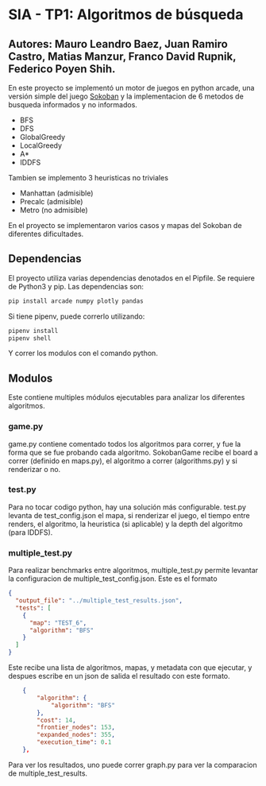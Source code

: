 # SIA - TP1: Algoritmos de búsqueda

Autores: Mauro Leandro Baez, Juan Ramiro Castro, Matias Manzur, Franco David Rupnik, Federico Poyen Shih.
---

En este proyecto se implementó un motor de juegos en python arcade, una versión simple del juego [Sokoban](https://en.wikipedia.org/wiki/Sokoban) y la implementacion de 6 metodos de busqueda informados y no informados.
- BFS
- DFS
- GlobalGreedy
- LocalGreedy
- A*
- IDDFS

Tambien se implemento 3 heuristicas no triviales
- Manhattan (admisible)
- Precalc (admisible)
- Metro (no admisible)

En el proyecto se implementaron varios casos y mapas del Sokoban de diferentes dificultades.

## Dependencias
El proyecto utiliza varias dependencias denotados en el Pipfile. Se requiere de Python3 y pip.
Las dependencias son:
```bash
pip install arcade numpy plotly pandas 
```
Si tiene pipenv, puede correrlo utilizando:
```bash
pipenv install
pipenv shell
```
Y correr los modulos con el comando python.

## Modulos 
Este contiene multiples módulos ejecutables para analizar los diferentes algoritmos.
### game.py
game.py contiene comentado todos los algoritmos para correr, y fue la forma que se fue probando cada algoritmo. SokobanGame recibe el board a correr (definido en maps.py), el algoritmo a correr (algorithms.py) y si renderizar o no.

### test.py
Para no tocar codigo python, hay una solución más configurable. test.py levanta de test_config.json el mapa, si renderizar el juego, el tiempo entre renders, el algoritmo, la heuristica (si aplicable) y la depth del algoritmo (para IDDFS).

### multiple_test.py
Para realizar benchmarks entre algoritmos, multiple_test.py permite levantar la configuracion de multiple_test_config.json. 
Este es el formato
```json
{
  "output_file": "../multiple_test_results.json",
  "tests": [
    {
      "map": "TEST_6",
      "algorithm": "BFS"
    }
  ]
}
```
Este recibe una lista de algoritmos, mapas, y metadata con que ejecutar, y despues escribe en un json de salida el resultado con este formato.
```json
    {
        "algorithm": {
            "algorithm": "BFS"
        },
        "cost": 14,
        "frontier_nodes": 153,
        "expanded_nodes": 355,
        "execution_time": 0.1
    },
```
Para ver los resultados, uno puede correr graph.py para ver la comparacion de multiple_test_results.